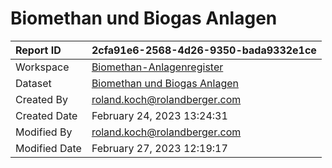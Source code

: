 



# Biomethan und Biogas Anlagen

|Report ID|2cfa91e6-2568-4d26-9350-bada9332e1ce|
| :--- | :--- |
|Workspace|[Biomethan-Anlagenregister](../Workspaces/Biomethan-Anlagenregister.md)|
|Dataset|[Biomethan und Biogas Anlagen](../Datasets/Biomethan-und-Biogas-Anlagen.md)|
|Created By|roland.koch@rolandberger.com|
|Created Date|February 24, 2023 13:24:31|
|Modified By|roland.koch@rolandberger.com|
|Modified Date|February 27, 2023 12:19:17|
